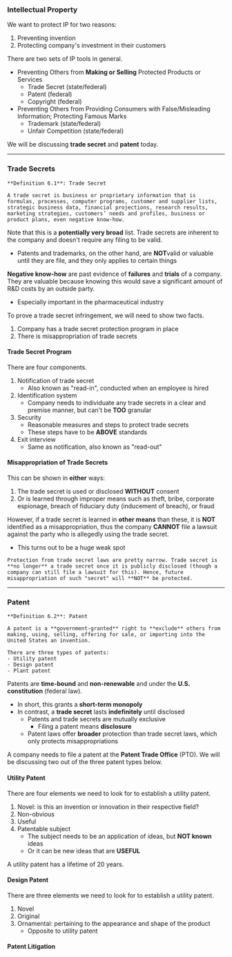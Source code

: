 ### Intellectual Property
We want to protect IP for two reasons:
1. Preventing invention
2. Protecting company's investment in their customers

There are two sets of IP tools in general.
- Preventing Others from **Making or Selling** Protected Products or Services
	- Trade Secret (state/federal)
	- Patent (federal)
	- Copyright (federal)  
- Preventing Others from Providing Consumers with False/Misleading Information; Protecting Famous Marks
	- Trademark (state/federal)
	- Unfair Competition (state/federal)

We will be discussing **trade secret** and **patent** today.

---
### Trade Secrets

```ad-important
**Definition 6.1**: Trade Secret

A trade secret is business or proprietary information that is formulas, processes, computer programs, customer and supplier lists, strategic business data, financial projections, research results, marketing strategies, customers’ needs and profiles, business or product plans, even negative know-how.
```

Note that this is a **potentially very broad** list. Trade secrets are inherent to the company and doesn't require any filing to be valid. 
- Patents and trademarks, on the other hand, are **NOT**valid or valuable until they are file, and they only applies to certain things

**Negative know-how** are past evidence of **failures** and **trials** of a company. They are valuable because knowing this would save a significant amount of R&D costs by an outside party.
- Especially important in the pharmaceutical industry

To prove a trade secret infringement, we will need to show two facts.
1. Company has a trade secret protection program in place
2. There is misappropriation of trade secrets

#### Trade Secret Program
There are four components.
1. Notification of trade secret
	- Also known as "read-in", conducted when an employee is hired
2. Identification system
	-  Company needs to individuate any trade secrets in a clear and premise manner, but can't be **TOO** granular
1. Security
	- Reasonable measures and steps to protect trade secrets
	- These steps have to be **ABOVE** standards
1. Exit interview
	- Same as notification, also known as "read-out"

#### Misappropriation of Trade Secrets
This can be shown in **either** ways:
1. The trade secret is used or disclosed **WITHOUT** consent
2. Or is learned through improper means such as theft, bribe, corporate espionage,  breach of fiduciary duty (inducement of breach), or fraud

However, if a trade secret is learned in **other means** than these, it is **NOT** identified as a misappropriation, thus the company **CANNOT** file a lawsuit against the party who is allegedly using the trade secret.
- This turns out to be a huge weak spot

```ad-tldr
Protection from trade secret laws are pretty narrow. Trade secret is **no longer** a trade secret once it is publicly disclosed (though a company can still file a lawsuit for this). Hence, future misappropriation of such "secret" will **NOT** be protected.
```

---
### Patent

```ad-important
**Definition 6.2**: Patent

A patent is a **government-granted** right to **exclude** others from making, using, selling, offering for sale, or importing into the United States an invention.  

There are three types of patents:
- Utility patent
- Design patent
- Plant patent
```

Patents are **time-bound** and **non-renewable** and under the **U.S. constitution** (federal law). 
- In short, this grants a **short-term monopoly**
- In contrast, a **trade secret** lasts **indefinitely** until disclosed
	- Patents and trade secrets are mutually exclusive
		- Filing a patent means **disclosure**
	- Patent laws offer **broader** protection than trade secret laws, which only protects misappropriations

A company needs to file a patent at the **Patent Trade Office** (PTO). We will be discussing two out of the three patent types below.

#### Utility Patent
There are four elements we need to look for to establish a utility patent.
1. Novel: is this an invention or innovation in their respective field?
2. Non-obvious
3. Useful
4. Patentable subject
	- The subject needs to be an application of ideas, but **NOT known** ideas
	- Or it can be new ideas that are **USEFUL**

A utility patent has a lifetime of 20 years.

#### Design Patent
There are three elements we need to look for to establish a utility patent.
1. Novel
2. Original
3. Ornamental: pertaining to the appearance and shape of the product
	- Opposite to utility patent

#### Patent Litigation
